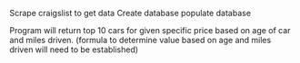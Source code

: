 Scrape craigslist to get data
Create database
populate database

Program will return top 10 cars for given specific price based on age 
of car and miles driven. (formula to determine value based on age and 
miles driven will need to be established)